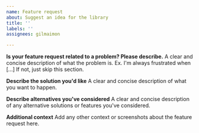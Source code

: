 ```yaml
---
name: Feature request
about: Suggest an idea for the library
title: ''
labels: ''
assignees: gilmaimon

---
```


**Is your feature request related to a problem? Please describe.**
A clear and concise description of what the problem is. Ex. I'm always frustrated when [...]
If not, just skip this section.

**Describe the solution you'd like**
A clear and concise description of what you want to happen.

**Describe alternatives you've considered**
A clear and concise description of any alternative solutions or features you've considered.

**Additional context**
Add any other context or screenshots about the feature request here.
